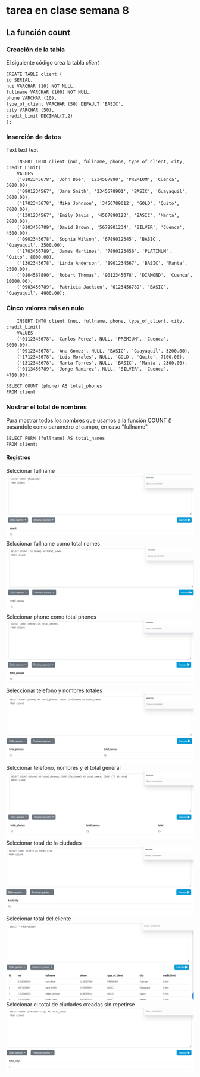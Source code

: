 # tarea en clase semana 8
## La función count
### Creación de la tabla
El siguiente código crea la tabla *client*
```
CREATE TABLE client (
id SERIAL,
nui VARCHAR (10) NOT NULL,
fullname VARCHAR (100) NOT NULL,
phone VARCHAR (10),
type_of_client VARCHAR (50) DEFAULT 'BASIC',
city VARCHAR (50),
credit_Limit DECIMAL(7,2)
);
```


### Inserción de datos
Text text text
```
    INSERT INTO client (nui, fullname, phone, type_of_client, city, credit_Limit)
    VALUES
    ('0102345678', 'John Doe', '1234567890', 'PREMIUM', 'Cuenca', 5000.00),
    ('0901234567', 'Jane Smith', '2345678901', 'BASIC', 'Guayaquil', 3000.00),
    ('1702345678', 'Mike Johnson', '3456789012', 'GOLD', 'Quito', 7000.00),
    ('1301234567', 'Emily Davis', '4567890123', 'BASIC', 'Manta', 2000.00),
    ('0103456789', 'David Brown', '5678901234', 'SILVER', 'Cuenca', 4500.00),
    ('0902345678', 'Sophia Wilson', '6789012345', 'BASIC', 'Guayaquil', 3500.00),
    ('1703456789', 'James Martinez', '7890123456', 'PLATINUM', 'Quito', 8000.00),
    ('1302345678', 'Linda Anderson', '8901234567', 'BASIC', 'Manta', 2500.00),
    ('0104567890', 'Robert Thomas', '9012345678', 'DIAMOND', 'Cuenca', 10000.00),
    ('0903456789', 'Patricia Jackson', '0123456789', 'BASIC', 'Guayaquil', 4000.00);

```
### Cinco valores más en nulo
```
    INSERT INTO client (nui, fullname, phone, type_of_client, city, credit_Limit)
    VALUES
    ('0112345678', 'Carlos Perez', NULL, 'PREMIUM', 'Cuenca', 6000.00),
    ('0912345678', 'Ana Gomez', NULL, 'BASIC', 'Guayaquil', 3200.00),
    ('1712345678', 'Luis Morales', NULL, 'GOLD', 'Quito', 7100.00),
    ('1312345678', 'Marta Torres', NULL, 'BASIC', 'Manta', 2300.00),
    ('0113456789', 'Jorge Ramirez', NULL, 'SILVER', 'Cuenca', 4700.00);
```
```
SELECT COUNT (phone) AS total_phones
FROM client
```
### Nostrar el total de nombres
Para mostrar todos los nombres que usamos a la función COUNT () pasandole como parametro el campo, en caso "fullname"
```
SELECT FORM (fullname) AS total_names
FROM client;
```

#### Registros
Selccionar fullname
<img src="./Capturas/10.png"/>
Selccionar fullname como total names
<img src="./Capturas/11.png"/>
Selccionar phone como total phones
<img src="./Capturas/12.png"/>
Seleccionar telefono y nombres totales
<img src="./Capturas/13.png"/>
Selccionar telefono, nombres y el total general
<img src="./Capturas/14.png"/>
Selccionar total de la ciudades
<img src="./Capturas/15.png"/>
Selccionar total del cliente 
<img src="./Capturas/16.png"/>
Selccionar el total de ciudades creadas sin repetirse
<img src="./Capturas/17.png"/>
